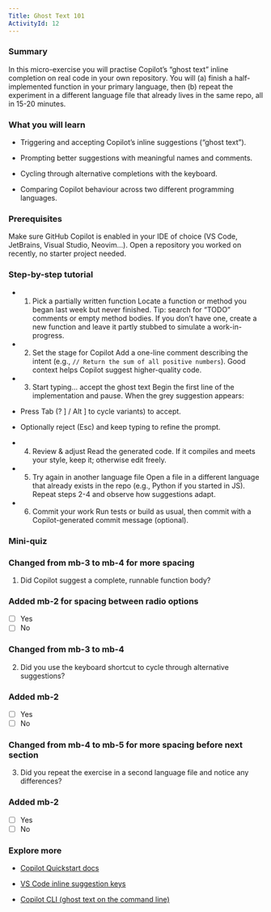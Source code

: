 ```yaml
---
Title: Ghost Text 101
ActivityId: 12
---
```


### Summary

In this micro-exercise you will practise Copilot’s “ghost text” inline completion on real code in your own repository. You will (a) finish a half-implemented function in your primary language, then (b) repeat the experiment in a different language file that already lives in the same repo, all in 15-20 minutes.

### What you will learn

- Triggering and accepting Copilot’s inline suggestions (“ghost text”).

- Prompting better suggestions with meaningful names and comments.

- Cycling through alternative completions with the keyboard.

- Comparing Copilot behaviour across two different programming languages.

### Prerequisites

Make sure GitHub Copilot is enabled in your IDE of choice (VS Code, JetBrains, Visual Studio, Neovim…). Open a repository you worked on recently, no starter project needed.

### Step-by-step tutorial

- 1. Pick a partially written function
Locate a function or method you began last week but never finished. Tip: search for “TODO” comments or empty method bodies. If you don’t have one, create a new function and leave it partly stubbed to simulate a work-in-progress.

- 2. Set the stage for Copilot
Add a one-line comment describing the intent (e.g., `// Return the sum of all positive numbers`). Good context helps Copilot suggest higher-quality code.

- 3. Start typing... accept the ghost text
Begin the first line of the implementation and pause. When the grey suggestion appears:

- Press Tab (? ] / Alt ] to cycle variants) to accept.

- Optionally reject (Esc) and keep typing to refine the prompt.

- 4. Review & adjust
Read the generated code. If it compiles and meets your style, keep it; otherwise edit freely.

- 5. Try again in another language file
Open a file in a different language that already exists in the repo (e.g., Python if you started in JS). Repeat steps 2-4 and observe how suggestions adapt.

- 6. Commit your work
Run tests or build as usual, then commit with a Copilot-generated commit message (optional).

### Mini-quiz

### Changed from mb-3 to mb-4 for more spacing

1. Did Copilot suggest a complete, runnable function body?

### Added mb-2 for spacing between radio options

- [ ] Yes
- [ ] No

### Changed from mb-3 to mb-4

2. Did you use the keyboard shortcut to cycle through alternative suggestions?

### Added mb-2

- [ ] Yes
- [ ] No

### Changed from mb-4 to mb-5 for more spacing before next section

3. Did you repeat the exercise in a second language file and notice any differences?

### Added mb-2

- [ ] Yes
- [ ] No

### Explore more

- [Copilot Quickstart docs](https://docs.github.com/en/copilot/getting-started-with-github-copilot)

- [VS Code inline suggestion keys](https://code.visualstudio.com/docs/editor/intellisense#_inline-suggestions)

- [Copilot CLI (ghost text on the command line)](https://githubnext.com/projects/copilot-cli)
